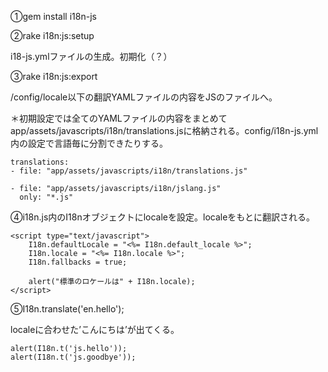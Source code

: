 ①gem install i18n-js

②rake i18n:js:setup

i18-js.ymlファイルの生成。初期化（？）

③rake i18n:js:export

/config/locale以下の翻訳YAMLファイルの内容をJSのファイルへ。

＊初期設定では全てのYAMLファイルの内容をまとめてapp/assets/javascripts/i18n/translations.jsに格納される。config/i18n-js.yml内の設定で言語毎に分割できたりする。

	translations:
	- file: "app/assets/javascripts/i18n/translations.js"
	
	- file: "app/assets/javascripts/i18n/jslang.js"
	  only: "*.js"   

④i18n.js内のI18nオブジェクトにlocaleを設定。localeをもとに翻訳される。

	<script type="text/javascript">
        I18n.defaultLocale = "<%= I18n.default_locale %>";
        I18n.locale = "<%= I18n.locale %>";
        I18n.fallbacks = true;
                 
    	alert("標準のロケールは" + I18n.locale);
    </script>
    
⑤I18n.translate('en.hello');

localeに合わせた’こんにちは’が出てくる。

	alert(I18n.t('js.hello'));
    alert(I18n.t('js.goodbye'));